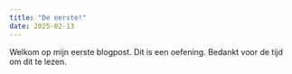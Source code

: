 ```yaml
---
title: "De eerste!"
date: 2025-02-13
---
```


Welkom op mijn eerste blogpost. Dit is een oefening.
Bedankt voor de tijd om dit te lezen.
